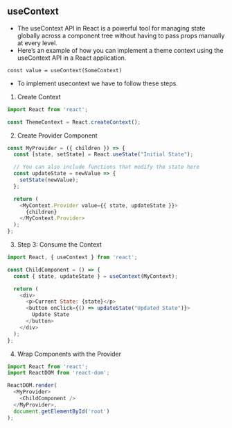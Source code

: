 ## useContext

- The useContext API in React is a powerful tool for managing state globally across a component tree without having to pass props manually at every level.
- Here’s an example of how you can implement a theme context using the useContext API in a React application.

`const value = useContext(SomeContext)`

- To implement usecontext we have to follow these steps.
1) Create Context 
```js
import React from 'react';

const ThemeContext = React.createContext();

```

2) Create Provider Component

```js
const MyProvider = ({ children }) => {
  const [state, setState] = React.useState("Initial State");

  // You can also include functions that modify the state here
  const updateState = newValue => {
    setState(newValue);
  };

  return (
    <MyContext.Provider value={{ state, updateState }}>
      {children}
    </MyContext.Provider>
  );
};
```

3) Step 3: Consume the Context
```js
import React, { useContext } from 'react';

const ChildComponent = () => {
  const { state, updateState } = useContext(MyContext);

  return (
    <div>
      <p>Current State: {state}</p>
      <button onClick={() => updateState("Updated State")}>
        Update State
      </button>
    </div>
  );
};

```

4) Wrap Components with the Provider

```js
import React from 'react';
import ReactDOM from 'react-dom';

ReactDOM.render(
  <MyProvider>
    <ChildComponent />
  </MyProvider>,
  document.getElementById('root')
);
```
